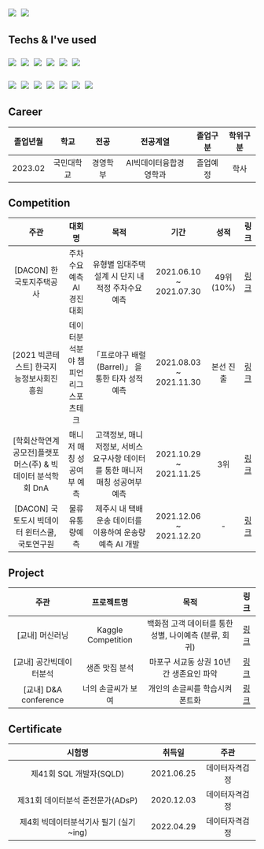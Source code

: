 <h2 Profile </h2>
<p>
  <a href="https://www.instagram.com/bchanjin_98/"><img src="https://img.shields.io/badge/Instagram-E4405F?style=flat-square&logo=Instagram&logoColor=white&link=https://www.instagram.com/bchanjin_98/"/></a>&nbsp
  <a href="mailto:anback14@gmail.com"><img src="https://img.shields.io/badge/Gmail-d14836?style=flat-square&logo=Gmail&logoColor=white&link=anback14@gmail.com"/></a>
  </p>

<h2 Tech Stack </h2>

<p> Techs & I've used </p>
<p>
  <img src="https://img.shields.io/badge/Python-3766AB?style=flat-square&logo=Python&logoColor=white"/></a>&nbsp 
  <img src="https://img.shields.io/badge/tensorflow-FF6F00?style=flat-square&logo=tensorflow&logoColor=white"/>&nbsp 
  <img src="https://img.shields.io/badge/Pytorch-EE4C2C?style=flat-square&logo=Pytorch&logoColor=white"/>&nbsp
  <img src="https://img.shields.io/badge/SQL-4479A1?style=flat-square&logo=MySQL&logoColor=white"/>&nbsp
  <img src="https://img.shields.io/badge/Qgis-589632?style=flat-square&logo=Qgis&logoColor=white"/></a>&nbsp 
  <img src="https://img.shields.io/badge/Excel-217346?style=flat-square&logo=Microsoft Excel&logoColor=white"/></a>&nbsp 
  </p>
<p>
  <img src="https://img.shields.io/badge/Jupyter-F37626?style=flat-square&logo=Jupyter&logoColor=white"/></a>&nbsp 
  <img src="https://img.shields.io/badge/Google Colab-F9AB00?style=flat-square&logo=Google Colab&logoColor=white"/></a>&nbsp 
  <img src="https://img.shields.io/badge/PyCharm-000000?style=flat-square&logo=PyCharm&logoColor=white"/></a>&nbsp 
  <img src="https://img.shields.io/badge/VSCode-007ACC?style=flat-square&logo=Visual Studio Code&logoColor=white"/></a>&nbsp 
  <img src="https://img.shields.io/badge/Git-F05032?style=flat-square&logo=Git&logoColor=white"/></a>&nbsp
  <img src="https://img.shields.io/badge/GitHub-181717?style=flat-square&logo=GitHub&logoColor=white"/></a>&nbsp 
  <img src="https://img.shields.io/badge/Slack-4A154B?style=flat-square&logo=Slack&logoColor=white"/> </a>&nbsp 
  </p>

## Career
| 졸업년월 | 학교 | 전공 | 전공계열 | 졸업구분 | 학위구분 |
| :------: | :------: | :------: | :------: | :------: | :------: |
| 2023.02 | 국민대학교 | 경영학부 | AI빅데이터융합경영학과 | 졸업예정 | 학사 |

## Competition

| 주관 | 대회명 | 목적 | 기간 | 성적 | 링크 |
| :------: | :------: | :------: | :------: | :------: | :------: |
| [DACON] 한국토지주택공사 | 주차수요 예측 AI 경진대회 | 유형별 임대주택 설계 시 단지 내 적정 주차수요 예측 | 2021.06.10 ~ 2021.07.30 | 49위(10%) | [링크](https://github.com/Chanjinee/Contest/tree/main/Dacon_Parking-master) |
| [2021 빅콘테스트] 한국지능정보사회진흥원 | 데이터분석분야 챔피언리그 스포츠테크 | 「프로야구 배럴(Barrel)」 을 통한 타자 성적 예측 | 2021.08.03 ~ 2021.11.30 | 본선  진출 | [링크](https://github.com/Chanjinee/Contest/tree/main/Bigcontest_baseball-2021-master) |
| [학회산학연계공모전]플랫포머스(주) & 빅데이터 분석학회 DnA| 매니저 매칭 성공여부 예측 | 고객정보, 매니저정보, 서비스 요구사항 데이터를 통한 매니저 매칭 성공여부 예측 | 2021.10.29 ~ 2021.11.25 | 3위 | [링크](https://github.com/Chanjinee/Contest/tree/main/KMU_DnA-2021-daplatformers-master) |
| [DACON] 국토도시 빅데이터 윈터스쿨, 국토연구원| 물류 유통량예측 | 제주시 내 택배 운송 데이터를 이용하여 운송량 예측 AI 개발 | 2021.12.06 ~ 2021.12.20 | - | [링크](https://github.com/Chanjinee/Contest/tree/main/Dacon_logistics) |

## Project
| 주관 | 프로젝트명 | 목적 | 링크 |
| :------: | :------:| :------:| :------:|
| [교내] 머신러닝 | Kaggle Competition | 백화점 고객 데이터를 통한 성별, 나이예측 (분류, 회귀) | [링크]() |
| [교내] 공간빅데이터분석 | 생존 맛집 분석 | 마포구 서교동 상권 10년간 생존요인 파악 | [링크]() |
| [교내] D&A conference | 너의 손글씨가 보여 | 개인의 손글씨를 학습시켜 폰트화 | [링크]() |

## Certificate
| 시험명 | 취득일 | 주관 |
| :------: | :------: | :------: |
| 제41회 SQL 개발자(SQLD) | 2021.06.25 | 데이터자격검정 |
| 제31회 데이터분석 준전문가(ADsP) | 2020.12.03 | 데이터자격검정 |
| 제4회 빅데이터분석기사 필기 (실기 ~ing) | 2022.04.29 | 데이터자격검정 |
